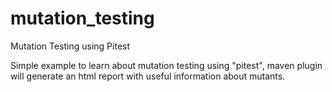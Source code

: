 # mutation_testing
Mutation Testing using Pitest

Simple example to learn about mutation testing using "pitest", maven plugin will generate an html report with useful information about mutants.
